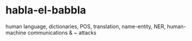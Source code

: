 # habla-el-babbla
human language, dictionaries, POS, translation, name-entity, NER, human-machine communications &amp; ~ attacks
